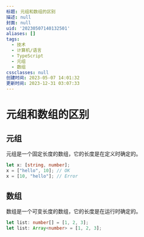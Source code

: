 ```yaml
---
标题: 元组和数组的区别
描述: null
封面: null
uid: '20230507140132501'
aliases: []
tags:
  - 技术
  - 计算机/语言
  - TypeScript
  - 元组
  - 数组
cssclasses: null
创建时间: 2023-05-07 14:01:32
更新时间: 2023-12-31 03:07:33
---
```


# 元组和数组的区别

## 元组

元组是一个固定长度的数组，它的长度是在定义时确定的。

```ts
let x: [string, number];
x = ["hello", 10]; // OK
x = [10, "hello"]; // Error
```

## 数组

数组是一个可变长度的数组，它的长度是在运行时确定的。

```ts
let list: number[] = [1, 2, 3];
let list: Array<number> = [1, 2, 3];
```
